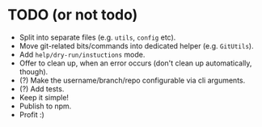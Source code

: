# TODO (or not todo)

- Split into separate files (e.g. `utils`, `config` etc).
- Move git-related bits/commands into dedicated helper (e.g. `GitUtils`).
- Add `help/dry-run/instuctions` mode.
- Offer to clean up, when an error occurs (don't clean up automatically, though).
- (?) Make the username/branch/repo configurable via cli arguments.
- (?) Add tests.
- Keep it simple!
- Publish to npm.
- Profit :)
